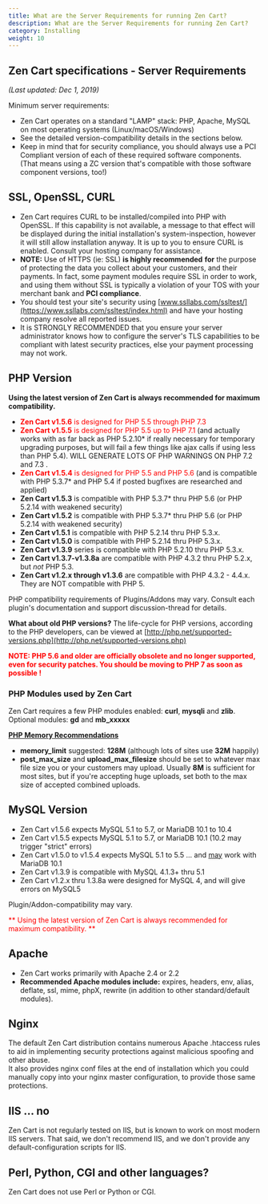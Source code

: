 ```yaml
---
title: What are the Server Requirements for running Zen Cart?
description: What are the Server Requirements for running Zen Cart?
category: Installing
weight: 10
---
```

## Zen Cart specifications - Server Requirements

_(Last updated: Dec 1, 2019)_  

Minimum</u> server requirements:  

*   Zen Cart operates on a standard "LAMP" stack: PHP, Apache, MySQL on most operating systems (Linux/macOS/Windows)
*   See the detailed version-compatibility details in the sections below.
*   Keep in mind that for security compliance, you should always use a PCI Compliant version of each of these required software components. (That means using a ZC version that's compatible with those software component versions, too!)

## SSL, OpenSSL, CURL

*   Zen Cart requires CURL to be installed/compiled into PHP with OpenSSL. If this capability is not available, a message to that effect will be displayed during the initial installation's system-inspection, however it will still allow installation anyway. It is up to you to ensure CURL is enabled. Consult your hosting company for assistance.
*   **NOTE:** Use of HTTPS (ie: SSL) **is highly recommended** **for** the purpose of protecting the data you collect about your customers, and their payments. In fact, some payment modules require SSL in order to work, and using them without SSL is typically a violation of your TOS with your merchant bank and **PCI compliance**.
*   You should test your site's security using [www.ssllabs.com/ssltest/](https://www.ssllabs.com/ssltest/index.html) and have your hosting company resolve all reported issues.
*   It is STRONGLY RECOMMENDED that you ensure your server administrator knows how to configure the server's TLS capabilities to be compliant with latest security practices, else your payment processing may not work.

## PHP Version

**Using the latest version of Zen Cart is always recommended for maximum compatibility.**  

*   <font color="#ff0000">**Zen Cart v1.5.6** is designed for PHP 5.5 through PHP 7.3</font>
*   <font color="#ff0000">**Zen Cart v1.5.5** is designed for PHP 5.5 up to PHP 7.1</font> (and actually works with as far back as PHP 5.2.10* if really necessary for temporary upgrading purposes, but will fail a few things like ajax calls if using less than PHP 5.4). WILL GENERATE LOTS OF PHP WARNINGS ON PHP 7.2 and 7.3 .
*   <font color="#ff0000">**Zen Cart v1.5.4** is designed for PHP 5.5 and PHP 5.6</font> (and is compatible with PHP 5.3.7* and PHP 5.4 if posted bugfixes are researched and applied)
*   **Zen Cart v1.5.3** is compatible with PHP 5.3.7* thru PHP 5.6 (or PHP 5.2.14 with weakened security)
*   **Zen Cart v1.5.2** is compatible with PHP 5.3.7* thru PHP 5.6 (or PHP 5.2.14 with weakened security)
*   **Zen Cart v1.5.1** is compatible with PHP 5.2.14 thru PHP 5.3.x.
*   **Zen Cart v1.5.0** is compatible with PHP 5.2.14 thru PHP 5.3.x.
*   **Zen Cart v1.3.9** series is compatible with PHP 5.2.10 thru PHP 5.3.x.
*   **Zen Cart v1.3.7-v1.3.8a** are compatible with PHP 4.3.2 thru PHP 5.2.x, but *not* PHP 5.3.
*   **Zen Cart v1.2.x through v1.3.6** are compatible with PHP 4.3.2 - 4.4.x. They are NOT compatible with PHP 5.

PHP compatibility requirements of Plugins/Addons may vary. Consult each plugin's documentation and support discussion-thread for details.  

**What about old PHP versions?** The life-cycle for PHP versions, according to the PHP developers, can be viewed at [http://php.net/supported-versions.php](http://php.net/supported-versions.php)  

<font color="#ff0000">**NOTE: PHP 5.6 and older are officially obsolete and no longer supported, even for security patches. You should be moving to PHP 7 as soon as possible !**</font>  

### PHP Modules used by Zen Cart

Zen Cart requires a few PHP modules enabled: **curl**, **mysqli** and **zlib**.  
Optional modules: **gd** and **mb_xxxxx**  

<u>**PHP Memory Recommendations**</u>  
- **memory_limit** suggested: **128M** (although lots of sites use **32M** happily)  
- **post_max_size** and **upload_max_filesize** should be set to whatever max file size you or your customers may upload. Usually **8M** is sufficient for most sites, but if you're accepting huge uploads, set both to the max size of accepted combined uploads.  

## MySQL Version

*   Zen Cart v1.5.6 expects MySQL 5.1 to 5.7, or MariaDB 10.1 to 10.4
*   Zen Cart v1.5.5 expects MySQL 5.1 to 5.7, or MariaDB 10.1 (10.2 may trigger "strict" errors)
*   Zen Cart v1.5.0 to v1.5.4 expects MySQL 5.1 to 5.5 ... and <u>may</u> work with MariaDB 10.1
*   Zen Cart v1.3.9 is compatible with MySQL 4.1.3+ thru 5.1
*   Zen Cart v1.2.x thru 1.3.8a were designed for MySQL 4, and will give errors on MySQL5

Plugin/Addon-compatibility may vary.  

<font color="#ff0000"> ** Using the latest version of Zen Cart is always recommended for maximum compatibility. ** </font>


## Apache

*   Zen Cart works primarily with Apache 2.4 or 2.2
*   **Recommended Apache modules include:** expires, headers, env, alias, deflate, ssl, mime, phpX, rewrite (in addition to other standard/default modules).

## Nginx  
The default Zen Cart distribution contains numerous Apache .htaccess rules to aid in implementing security protections against malicious spoofing and other abuse.  
It also provides nginx conf files at the end of installation which you could manually copy into your nginx master configuration, to provide those same protections.

## IIS ... no
Zen Cart is not regularly tested on IIS, but is known to work on most modern IIS servers. That said, we don't recommend IIS, and we don't provide any default-configuration scripts for IIS.  

## Perl, Python, CGI and other languages?  
Zen Cart does not use Perl or Python or CGI.
